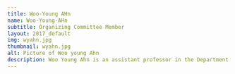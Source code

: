 ```yaml
---
title: Woo-Young AHn
name: Woo-Young-AHn
subtitle: Organizing Committee Member
layout: 2017_default
img: wyahn.jpg
thumbnail: wyahn.jpg
alt: Picture of Woo young Ahn
description: Woo Young Ahn is an assistant professor in the Department of Psychology at Seoul National University (September 2017 - Present).
---
```

